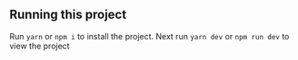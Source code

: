 ## Running this project

Run `yarn` or `npm i` to install the project. Next run `yarn dev` or `npm run dev` to view the project
